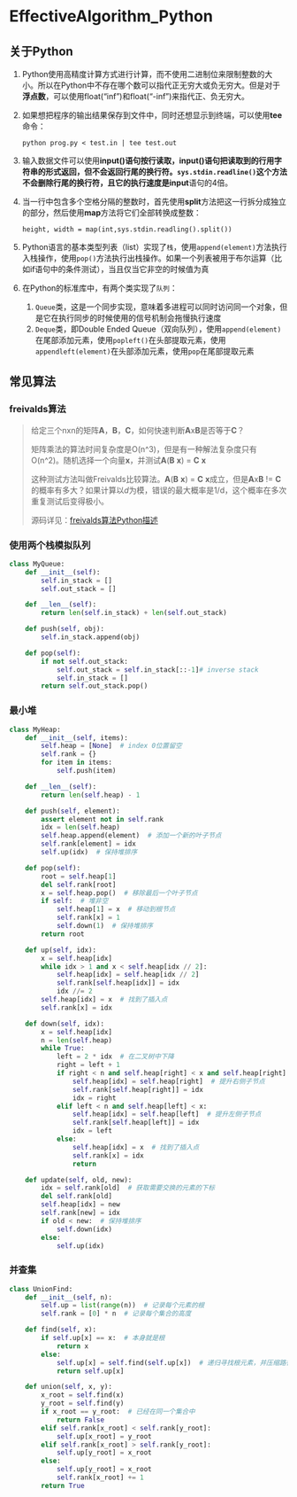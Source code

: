 # EffectiveAlgorithm_Python
## 关于Python

1. Python使用高精度计算方式进行计算，而不使用二进制位来限制整数的大小。所以在Python中不存在哪个数可以指代正无穷大或负无穷大。但是对于**浮点数**，可以使用float(“inf”)和float(“-inf”)来指代正、负无穷大。

2. 如果想把程序的输出结果保存到文件中，同时还想显示到终端，可以使用**tee**命令：

   `python prog.py < test.in | tee test.out`

3. 输入数据文件可以使用**input()**语句按行读取，input()语句把读取到的行用字符串的形式返回，但不会返回行尾的换行符。`sys.stdin.readline()`这个方法不会删除行尾的换行符，且它的执行速度是**input**语句的4倍。

4. 当一行中包含多个空格分隔的整数时，首先使用**split**方法把这一行拆分成独立的部分，然后使用**map**方法将它们全部转换成整数：

   `height, width = map(int,sys.stdin.readling().split())`

5. Python语言的基本类型列表（list）实现了`栈`，使用`append(element)`方法执行入栈操作，使用`pop()`方法执行出栈操作。如果一个列表被用于布尔运算（比如if语句中的条件测试），当且仅当它非空的时候值为真

6. 在Python的标准库中，有两个类实现了`队列`：

   1. `Queue`类，这是一个同步实现，意味着多进程可以同时访问同一个对象，但是它在执行同步的时候使用的信号机制会拖慢执行速度
   2. `Deque`类，即Double Ended Queue（双向队列），使用`append(element)`在尾部添加元素，使用`popleft()`在头部提取元素，使用`appendleft(element)`在头部添加元素，使用`pop`在尾部提取元素



## 常见算法

### freivalds算法

> 给定三个nxn的矩阵**A**，**B**，**C**，如何快速判断**A**x**B**是否等于**C**？
>
> 矩阵乘法的算法时间复杂度是O(n\^3)，但是有一种解法复杂度只有O(n\^2)。随机选择一个向量**x**，并测试**A**(**B** **x**) = **C** **x**
>
> 这种测试方法叫做Freivalds比较算法。**A**(**B** **x**) = **C** **x**成立，但是**A**x**B** != **C**的概率有多大？如果计算以*d*为模，错误的最大概率是1/d，这个概率在多次重复测试后变得极小。
>
> 源码详见：[freivalds算法Python描述](src/freivalds.py)

### 使用两个栈模拟队列

```python
class MyQueue:
    def __init__(self):
        self.in_stack = []
        self.out_stack = []

    def __len__(self):
        return len(self.in_stack) + len(self.out_stack)

    def push(self, obj):
        self.in_stack.append(obj)

    def pop(self):
        if not self.out_stack:
            self.out_stack = self.in_stack[::-1]# inverse stack
            self.in_stack = []
        return self.out_stack.pop()
```

### 最小堆

```python
class MyHeap:
    def __init__(self, items):
        self.heap = [None]  # index 0位置留空
        self.rank = {}
        for item in items:
            self.push(item)

    def __len__(self):
        return len(self.heap) - 1

    def push(self, element):
        assert element not in self.rank
        idx = len(self.heap)
        self.heap.append(element)  # 添加一个新的叶子节点
        self.rank[element] = idx
        self.up(idx)  # 保持堆排序

    def pop(self):
        root = self.heap[1]
        del self.rank[root]
        x = self.heap.pop()  # 移除最后一个叶子节点
        if self:  # 堆非空
            self.heap[1] = x  # 移动到根节点
            self.rank[x] = 1
            self.down(1)  # 保持堆排序
        return root

    def up(self, idx):
        x = self.heap[idx]
        while idx > 1 and x < self.heap[idx // 2]:
            self.heap[idx] = self.heap[idx // 2]
            self.rank[self.heap[idx]] = idx
            idx //= 2
        self.heap[idx] = x  # 找到了插入点
        self.rank[x] = idx

    def down(self, idx):
        x = self.heap[idx]
        n = len(self.heap)
        while True:
            left = 2 * idx  # 在二叉树中下降
            right = left + 1
            if right < n and self.heap[right] < x and self.heap[right] < self.heap[left]:
                self.heap[idx] = self.heap[right]  # 提升右侧子节点
                self.rank[self.heap[right]] = idx
                idx = right
            elif left < n and self.heap[left] < x:
                self.heap[idx] = self.heap[left]  # 提升左侧子节点
                self.rank[self.heap[left]] = idx
                idx = left
            else:
                self.heap[idx] = x  # 找到了插入点
                self.rank[x] = idx
                return

    def update(self, old, new):
        idx = self.rank[old]  # 获取需要交换的元素的下标
        del self.rank[old]
        self.heap[idx] = new
        self.rank[new] = idx
        if old < new:  # 保持堆排序
            self.down(idx)
        else:
            self.up(idx)
```

### 并查集

```python
class UnionFind:
    def __init__(self, n):
        self.up = list(range(n))  # 记录每个元素的根
        self.rank = [0] * n  # 记录每个集合的高度

    def find(self, x):
        if self.up[x] == x:  # 本身就是根
            return x
        else:
            self.up[x] = self.find(self.up[x])  # 递归寻找根元素，并压缩路径
            return self.up[x]

    def union(self, x, y):
        x_root = self.find(x)
        y_root = self.find(y)
        if x_root == y_root:  # 已经在同一个集合中
            return False
        elif self.rank[x_root] < self.rank[y_root]:
            self.up[x_root] = y_root
        elif self.rank[x_root] > self.rank[y_root]:
            self.up[y_root] = x_root
        else:
            self.up[y_root] = x_root
            self.rank[x_root] += 1
        return True
```

